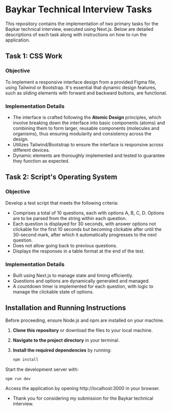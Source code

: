 # Baykar Technical Interview Tasks

This repository contains the implementation of two primary tasks for the Baykar technical interview, executed using Next.js. Below are detailed descriptions of each task along with instructions on how to run the application.

## Task 1: CSS Work

### Objective

To implement a responsive interface design from a provided Figma file, using Tailwind or Bootstrap. It's essential that dynamic design features, such as sliding elements with forward and backward buttons, are functional.

### Implementation Details

- The interface is crafted following the **Atomic Design** principles, which involve breaking down the interface into basic components (atoms) and combining them to form larger, reusable components (molecules and organisms), thus ensuring modularity and consistency across the design.
- Utilizes Tailwind/Bootstrap to ensure the interface is responsive across different devices.
- Dynamic elements are thoroughly implemented and tested to guarantee they function as expected.

## Task 2: Script's Operating System

### Objective

Develop a test script that meets the following criteria:

- Comprises a total of 10 questions, each with options A, B, C, D. Options are to be parsed from the string within each question.
- Each question is displayed for 30 seconds, with answer options not clickable for the first 10 seconds but becoming clickable after until the 30-second mark, after which it automatically progresses to the next question.
- Does not allow going back to previous questions.
- Displays the responses in a table format at the end of the test.

### Implementation Details

- Built using Next.js to manage state and timing efficiently.
- Questions and options are dynamically generated and managed.
- A countdown timer is implemented for each question, with logic to manage the clickable state of options.

## Installation and Running Instructions

Before proceeding, ensure Node.js and npm are installed on your machine.

1. **Clone this repository** or download the files to your local machine.
2. **Navigate to the project directory** in your terminal.
3. **Install the required dependencies** by running:

   ```bash
   npm install
   ```

Start the development server with:

```bash
npm run dev
```

Access the application by opening http://localhost:3000 in your browser.

- Thank you for considering my submission for the Baykar technical interview.
